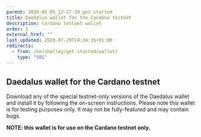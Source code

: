 ```yaml
---
parent: 2020-05-05_12-27-39_get-started
title: Daedalus wallet for the Cardano testnet
description: Cardano testnet wallet
order: 1
external_href: ""
last_updated: 2020-07-29T14:34:35+01:00
redirects:
  - from: /en/shelley/get-started/wallet/
    type: "301"
---
```

## Daedalus wallet for the Cardano testnet

Download any of the special testnet-only versions of the Daedalus wallet and install it by following the on-screen instructions. Please note this wallet is for testing purposes only. It may not be fully-featured and may contain bugs.

__NOTE: this wallet is for use on the Cardano testnet only.__

<!-- include components/ByronDaedalusDownloaders -->
